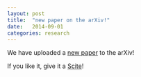 ```yaml
---
layout: post
title:  "new paper on the arXiv!"
date:   2014-09-01
categories: research
---
```


We have uploaded a [new paper](/separable_measurement/) to the arXiv!

If you like it, give it a [Scite](https://scirate.com/arxiv/1408.6981/)!

